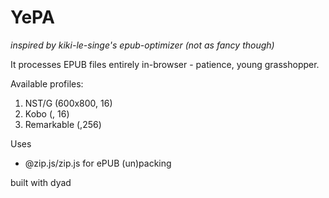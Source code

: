 # YePA

*inspired by kiki-le-singe's epub-optimizer (not as fancy though)*

It processes EPUB files entirely in-browser - patience, young grasshopper.

Available profiles:
1. NST/G (600x800, 16)
2. Kobo (, 16)
3. Remarkable (,256)

Uses 
* @zip.js/zip.js for ePUB (un)packing


built with dyad